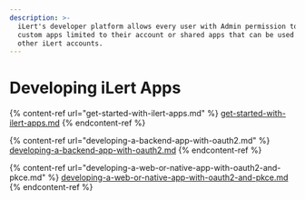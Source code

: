 ```yaml
---
description: >-
  iLert's developer platform allows every user with Admin permission to create
  custom apps limited to their account or shared apps that can be used by all
  other iLert accounts.
---
```


# Developing iLert Apps

{% content-ref url="get-started-with-ilert-apps.md" %}
[get-started-with-ilert-apps.md](get-started-with-ilert-apps.md)
{% endcontent-ref %}

{% content-ref url="developing-a-backend-app-with-oauth2.md" %}
[developing-a-backend-app-with-oauth2.md](developing-a-backend-app-with-oauth2.md)
{% endcontent-ref %}

{% content-ref url="developing-a-web-or-native-app-with-oauth2-and-pkce.md" %}
[developing-a-web-or-native-app-with-oauth2-and-pkce.md](developing-a-web-or-native-app-with-oauth2-and-pkce.md)
{% endcontent-ref %}
